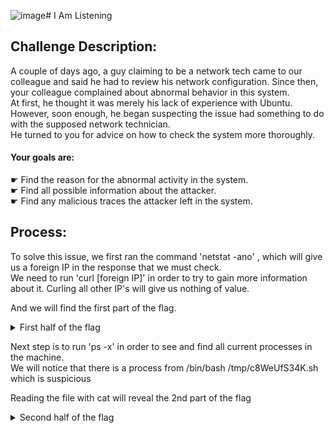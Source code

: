 ![image](https://github.com/SeanGordon92/ThriveDX-Challenges/assets/60423498/5fa92f48-5ae8-437d-b36f-df504e7f0272)# I Am Listening
## Challenge Description:
A couple of days ago, a guy claiming to be a network tech came to our colleague and said he had to review his network configuration. Since then, your colleague complained about abnormal behavior in this system.<br>
At first, he thought it was merely his lack of experience with Ubuntu. However, soon enough, he began suspecting the issue had something to do with the supposed network technician. <br>
He turned to you for advice on how to check the system more thoroughly. 

#### Your goals are:
☛ Find the reason for the abnormal activity in the system.<br>
☛ Find all possible information about the  attacker.<br>
☛ Find any malicious traces the attacker left in the system.<br>

## Process:
To solve this issue, we first ran the command 'netstat -ano' , which will give us  a foreign IP in the response that we must check.<br>
We need to run 'curl [foreign IP]' in order to try to gain more information about it. Curling all other IP's will give us nothing of value.<br>

And we will find the first part of the flag.<br>
<details> 
        <summary>First half of the flag</summary> 
          4d4d0febee7020cc
    </details>

Next step is to run 'ps -x'  in order to see and find all current processes in the machine.<br>
We will notice that there is a process from /bin/bash /tmp/c8WeUfS34K.sh which is suspicious<br>

Reading the file with cat will reveal the 2nd part of the flag<br>
<details> 
        <summary>Second half of the flag</summary> 
          0b1f8acdbd610d80
    </details>
